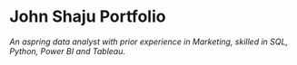 # <h1> John Shaju Portfolio
  *An aspring data analyst with prior experience in Marketing, skilled in SQL, Python, Power BI and Tableau.*


